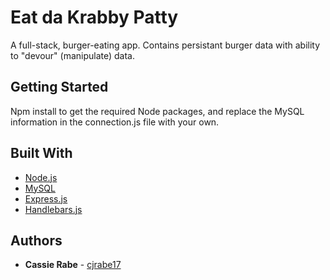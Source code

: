 # Eat da Krabby Patty

A full-stack, burger-eating app. Contains persistant burger data with ability to "devour" (manipulate) data.

## Getting Started

Npm install to get the required Node packages, and replace the MySQL information in the connection.js file with your own.

## Built With

* [Node.js](https://nodejs.org/en/docs/)
* [MySQL](https://www.mysql.com/)
* [Express.js](https://expressjs.com/)
* [Handlebars.js](http://handlebarsjs.com/)

## Authors

* **Cassie Rabe** - [cjrabe17](https://github.com/cjrabe17)